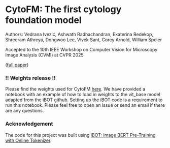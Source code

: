 # CytoFM: The first cytology foundation model

Authors: Vedrana Ivezić, Ashwath Radhachandran, Ekaterina Redekop, Shreeram Athreya, Dongwoo Lee, Vivek Sant, Corey Arnold, William Speier

Accepted to the 10th IEEE Workshop on Computer Vision for Microscopy Image Analysis (CVMI) at CVPR 2025

([full paper](https://arxiv.org/pdf/2504.13402))


### :bangbang: Weights release :bangbang:

Please find the weights used for CytoFM [here](https://drive.google.com/file/d/1iG1OcQTzXNzpjnSXHu79Zs5WqyTznf4a/view?usp=sharing). We have provided a notebook with an example of how to load in weights to the vit_base model adapted from the iBOT github. Setting up the iBOT code is a requirement to run this notebook. Please feel free to open an issue or send an email if there are any questions. 



### Acknowledgement
The code for this project was built using [iBOT: Image BERT Pre-Training with Online Tokenizer](https://github.com/bytedance/ibot). 


